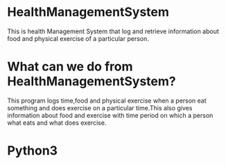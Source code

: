 # HealthManagementSystem
This is health Management System that log and retrieve information about food and physical exercise of a particular person.

<h1>What can we do from HealthManagementSystem?</h1>
This program logs time,food and physical exercise when a person eat something and does exercise on a particular time.This also gives information about food and exercise with time period on which a person what eats and what does exercise.

<h1><Requirements/h1>
 Python3
